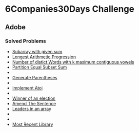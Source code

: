 # 6Companies30Days Challenge
## Adobe

### Solved Problems
- [Subarray with given sum](./subarray-with-given-sum.md)
- [Longest Arithmetic Progression](./longest-arithmetic-progression.md)
- [Number of distict Words with k maximum contiguous vowels](kmax-cont-vowels.md)
- [Partition Equal Subset Sum](./subset-sum-problem.md)
- []()
- [Generate Parentheses](./generate-parentheses.md)
- []()
- [Implement Atoi](./implement-atoi.md)
- []()
- [Winner of an election](./winner-of-an-election.md)
- [Amend The Sentence](./amend-the-sentence.md)
- [Leaders in an array](./leaders-in-an-array.md)
- []()
- []()
- [Most Recent Library](./most-recent-library.md)
